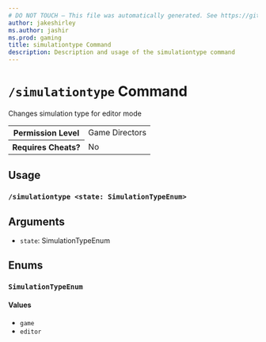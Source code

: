 ```yaml
---
# DO NOT TOUCH — This file was automatically generated. See https://github.com/mojang/minecraftapidocsgenerator to modify descriptions, examples, etc.
author: jakeshirley
ms.author: jashir
ms.prod: gaming
title: simulationtype Command
description: Description and usage of the simulationtype command
---
```

# `/simulationtype` Command
Changes simulation type for editor mode

<table>
  <tr>
    <th>Permission Level</th>
    <td>Game Directors</td>
  </tr>
  <tr>
    <th>Requires Cheats?</th>
    <td>No</td>
  </tr>
</table>

## Usage
### `/simulationtype <state: SimulationTypeEnum>`

## Arguments
- `state`: SimulationTypeEnum

## Enums
### `SimulationTypeEnum`

#### Values
- `game`
- `editor`
